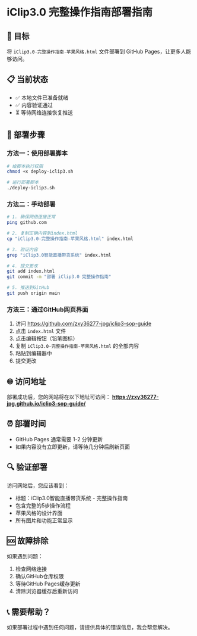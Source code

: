 # iClip3.0 完整操作指南部署指南

## 🎯 目标
将 `iClip3.0-完整操作指南-苹果风格.html` 文件部署到 GitHub Pages，让更多人能够访问。

## 📋 当前状态
- ✅ 本地文件已准备就绪
- ✅ 内容验证通过
- ⏳ 等待网络连接恢复推送

## 🚀 部署步骤

### 方法一：使用部署脚本
```bash
# 给脚本执行权限
chmod +x deploy-iclip3.sh

# 运行部署脚本
./deploy-iclip3.sh
```

### 方法二：手动部署
```bash
# 1. 确保网络连接正常
ping github.com

# 2. 复制正确内容到index.html
cp "iClip3.0-完整操作指南-苹果风格.html" index.html

# 3. 验证内容
grep "iClip3.0智能直播带货系统" index.html

# 4. 提交更改
git add index.html
git commit -m "部署 iClip3.0 完整操作指南"

# 5. 推送到GitHub
git push origin main
```

### 方法三：通过GitHub网页界面
1. 访问 https://github.com/zxy36277-jpg/iclip3-sop-guide
2. 点击 `index.html` 文件
3. 点击编辑按钮（铅笔图标）
4. 复制 `iClip3.0-完整操作指南-苹果风格.html` 的全部内容
5. 粘贴到编辑器中
6. 提交更改

## 🌐 访问地址
部署成功后，您的网站将在以下地址可访问：
**https://zxy36277-jpg.github.io/iclip3-sop-guide/**

## ⏰ 部署时间
- GitHub Pages 通常需要 1-2 分钟更新
- 如果内容没有立即更新，请等待几分钟后刷新页面

## 🔍 验证部署
访问网站后，您应该看到：
- 标题：iClip3.0智能直播带货系统 - 完整操作指南
- 包含完整的5步操作流程
- 苹果风格的设计界面
- 所有图片和功能正常显示

## 🆘 故障排除
如果遇到问题：
1. 检查网络连接
2. 确认GitHub仓库权限
3. 等待GitHub Pages缓存更新
4. 清除浏览器缓存后重新访问

## 📞 需要帮助？
如果部署过程中遇到任何问题，请提供具体的错误信息，我会帮您解决。